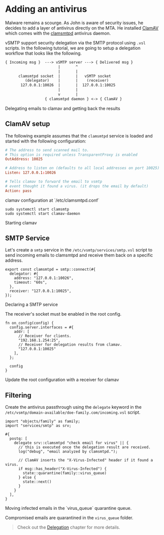 # Adding an antivirus

<!-- markdown-link-check-disable-next-line -->
Malware remains a scourge. As John is aware of security issues, he decides to add a layer of antivirus directly on the MTA. He installed [ClamAV](https://www.clamav.net/) which comes with the [clamsmtpd](https://linux.die.net/man/8/clamsmtpd) antivirus daemon.

vSMTP support security delegation via the SMTP protocol using `.vsl` scripts. In the following tutorial, we are going to setup a delegation workflow that looks like the following.

```txt
{ Incoming msg }  ---> vSMTP server ---> { Delivered msg }
                        |       ^
                        |       |
      clamsmtpd socket  |       |   vSMTP socket
         (delegator)    |       |    (receiver)
       127.0.0.1:10026  |       |  127.0.0.1:10025
                        |       |
                        v       |
                  { clamsmtpd daemon } <-> { ClamAV }
```
<p class="ann"> Delegating emails to clamav and getting back the results </p>

## ClamAV setup

The following example assumes that the `clamsmtpd` service is loaded and started with the following configuration:

```toml
# The address to send scanned mail to.
# This option is required unless TransparentProxy is enabled
OutAddress: 10025

# Address to listen on (defaults to all local addresses on port 10025)
Listen: 127.0.0.1:10026

# Tells clamav to forward the email to vsmtp
# event thought it found a virus. (it drops the email by default)
Action: pass
```
<p class="ann"> clamav configuration at `/etc/clamsmtpd.conf` </p>

```shell
sudo systemctl start clamsmtp
sudo systemctl start clamav-daemon
```
<p class="ann"> Starting clamav </p>

## SMTP Service

Let's create a `smtp` service in the `/etc/vsmtp/services/smtp.vsl` script to send incoming emails to clamsmtpd and receive them back on a specific address.

```rust,ignore
export const clamsmtpd = smtp::connect(#{
  delegator: #{
    address: "127.0.0.1:10026",
    timeout: "60s",
  },
  receiver: "127.0.0.1:10025",
});
```
<p class="ann"> Declaring a SMTP service </p>

The receiver's socket must be enabled in the root config.

```rust,ignore
fn on_config(config) {
  config.server.interfaces = #{
    addr: [
      // Receiver for clients.
      "192.168.1.254:25",
      // Receiver for delegation results from clamav.
      "127.0.0.1:10025"
    ],
  };

  config
}
```
<p class="ann"> Update the root configuration with a receiver for clamav </p>

## Filtering

Create the antivirus passthrough using the `delegate` keyword in the `/etc/vsmtp/domain-available/doe-family.com/incoming.vsl` script.

```rust,ignore
import "objects/family" as family;
import "services/smtp" as srv;

#{
  postq: [
    delegate srv::clamsmtpd "check email for virus" || {
      // this is executed once the delegation result are received.
      log("debug", "email analyzed by clamsmtpd.");

      // ClamAV inserts the "X-Virus-Infected" header if it found a virus.
      if msg::has_header("X-Virus-Infected") {
        state::quarantine(family::virus_queue)
      } else {
        state::next()
      }
    }
  ],
}
```
<p class="ann"> Moving infected emails in the `virus_queue` quarantine queue. </p>

Compromised emails are quarantined in the `virus_queue` folder.

> Check out the [Delegation](../../filtering/delegation.md) chapter for more details.
